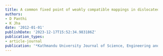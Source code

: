 ```yaml
---
title: A common fixed point of weakly compatible mappings in dislocated metric space
authors:
- D Panthi
- K Jha
date: '2012-01-01'
publishDate: '2023-12-17T15:52:34.983186Z'
publication_types:
- article-journal
publication: '*Kathmandu University Journal of Science, Engineering and Technology*'
---
```


